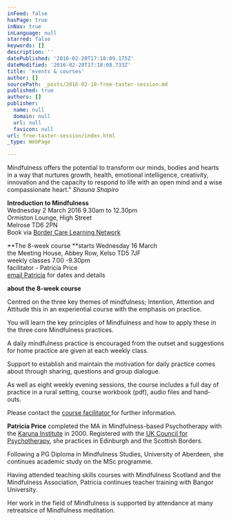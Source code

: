 ```yaml
---
inFeed: false
hasPage: true
inNav: true
inLanguage: null
starred: false
keywords: []
description: ''
datePublished: '2016-02-20T17:18:09.175Z'
dateModified: '2016-02-20T17:18:08.733Z'
title: 'events & courses'
author: []
sourcePath: _posts/2016-02-10-free-taster-session.md
published: true
authors: []
publisher:
  name: null
  domain: null
  url: null
  favicon: null
url: free-taster-session/index.html
_type: WebPage

---
```

Mindfulness offers the potential to transform our minds, bodies and hearts in a way that nurtures growth, health, emotional intelligence, creativity, innovation and the capacity to respond to life with an open mind and a wise compassionate heart."    _Shauna Shapiro_

**Introduction to Mindfulness**  
Wednesday 2 March 2016 9.30am to 12.30pm  
Ormiston Lounge, High Street  
Melrose TD6 2PN  
Book via  [Border Care Learning Network][0]

**The 8-week course **starts Wednesday 16 March   
the Meeting House, Abbey Row, Kelso TD5 7JF  
weekly classes 7.00 -9.30pm  
facilitator - Patricia Price  
[email Patricia][1] for dates and details

**about the 8-week course**

Centred on the three key themes of mindfulness; Intention,
Attention and Attitude this in an experiential course with the emphasis on practice.

You will learn the key principles of Mindfulness and how to apply these in the three core Mindfulness practices.

A daily mindfulness practice is encouraged from the outset
and suggestions for home practice are given at each weekly class.

Support to establish and maintain the motivation for daily
practice comes about through sharing, questions and group dialogue.

As well as eight weekly evening sessions, the course includes a full day of practice in a rural setting,  course workbook (pdf), audio files and hand-outs.

Please contact the [course facilitator ][1]for further information.

**Patricia Price** completed the MA in Mindfulness-based Psychotherapy with the [Karuna Institute][2] in 2000\. Registered with the [UK Council for Psychotherapy][3], she practices in Edinburgh and the Scottish Borders.

Following a PG Diploma in Mindfulness Studies, University of Aberdeen, she continues academic study on the MSc programme. 

Having attended teaching skills courses with Mindfulness Scotland and the Mindfulness Association, Patricia continues teacher training with Bangor University.

Her work in the field of Mindfulness is supported by attendance at many retreatsice of Mindfulness meditation. 

[0]: http://www.borderscarevoice.org.uk/training-bcln/
[1]: mail@mindfulness-borders.net
[2]: http://thekaruna-institute.co.uk/
[3]: http://www.ukcp.org/